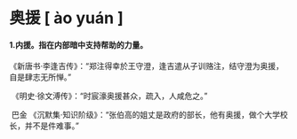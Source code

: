 # 奥援     [ ào yuán ]

#### 1.内援。指在内部暗中支持帮助的力量。

​	《新唐书·李逢吉传》：“郑注得幸於王守澄，逢吉遣从子训赂注，结守澄为奥援，自是肆志无所惮。”

​	《明史·徐文溥传》：“时宸濠奥援甚众，疏入，人咸危之。”

​	 巴金 《沉默集·知识阶级》：“张伯高的姐丈是政府的部长，他有奥援，做个大学校长，并不是件难事。”